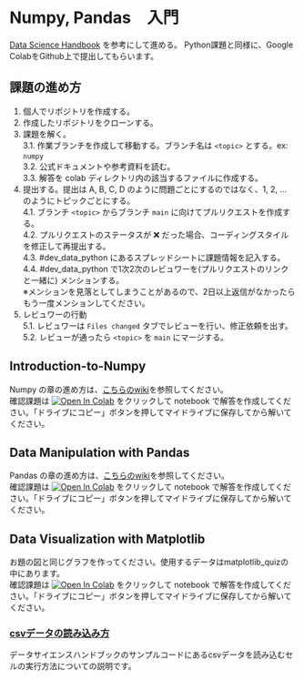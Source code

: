 # Numpy, Pandas　入門

[Data Science Handbook][0] を参考にして進める。
Python課題と同様に、Google ColabをGithub上で提出してもらいます。


[svg]: https://colab.research.google.com/assets/colab-badge.svg

## 課題の進め方

1. 個人でリポジトリを作成する。
1. 作成したリポジトリをクローンする。
1. 課題を解く。<br>
  3.1. 作業ブランチを作成して移動する。ブランチ名は `<topic>` とする。ex: `numpy`<br>
  3.2. 公式ドキュメントや参考資料を読む。<br>
  3.3. 解答を colab ディレクトリ内の該当するファイルに作成する。<br>
1. 提出する。提出は A, B, C, D のように問題ごとにするのではなく、1, 2, ... のようにトピックごとにする。<br>
  4.1. ブランチ `<topic>` からブランチ `main` に向けてプルリクエストを作成する。<br>
  4.2. プルリクエストのステータスが ❌ だった場合、コーディングスタイルを修正して再提出する。<br>
  4.3. #dev_data_python にあるスプレッドシートに課題情報を記入する。<br>
  4.4. #dev_data_python で1次2次のレビュワーを(プルリクエストのリンクと一緒に) メンションする。<br>
  ※メンションを見落としてしまうことがあるので、2日以上返信がなかったらもう一度メンションしてください。
1. レビュワーの行動<br>
  5.1. レビュワーは `Files changed` タブでレビューを行い、修正依頼を出す。<br>
  5.2. レビューが通ったら `<topic>` を `main` にマージする。

## Introduction-to-Numpy
Numpy の章の進め方は、[こちらのwiki][1]を参照してください。<br>
確認課題は [![Open In Colab][svg]][2] をクリックして notebook で解答を作成してください。「ドライブにコピー」ボタンを押してマイドライブに保存してから解いてください。

## Data Manipulation with Pandas
Pandas の章の進め方は、[こちらのwiki][3]を参照してください。<br>
確認課題は [![Open In Colab][svg]][4] をクリックして notebook で解答を作成してください。「ドライブにコピー」ボタンを押してマイドライブに保存してから解いてください。


## Data Visualization with Matplotlib
お題の図と同じグラフを作ってください。使用するデータはmatplotlib_quizの中にあります。<br>
確認課題は [![Open In Colab][svg]][5] をクリックして notebook で解答を作成してください。「ドライブにコピー」ボタンを押してマイドライブに保存してから解いてください。

### [csvデータの読み込み方][6]
データサイエンスハンドブックのサンプルコードにあるcsvデータを読み込むセルの実行方法についての説明です。


[0]: https://jakevdp.github.io/PythonDataScienceHandbook/
[1]: https://github.com/shinonome-inc/Basic-Python/wiki/Introduction-to-Numpy
[2]: https://drive.google.com/file/d/1AcB5_rpqpw3uhlLyTtChylbktQml4O2U/view?usp=sharing
[3]: https://github.com/shinonome-inc/Basic-Python/wiki/Data-Manipulation-with-Pandas
[4]: https://drive.google.com/file/d/1xKx_9GQ9mYujKZ4ga3xlAyJw7Kp6LLpk/view?usp=sharing
[5]: https://drive.google.com/file/d/1wotcrmiMFsc7abWNMua5t6BcKHHjDmaN/view?usp=sharing
[6]: https://github.com/shinonome-inc/Basic-Python/wiki/csv%E3%83%87%E3%83%BC%E3%82%BF%E3%81%AE%E8%AA%AD%E3%81%BF%E8%BE%BC%E3%81%BF%E6%96%B9

